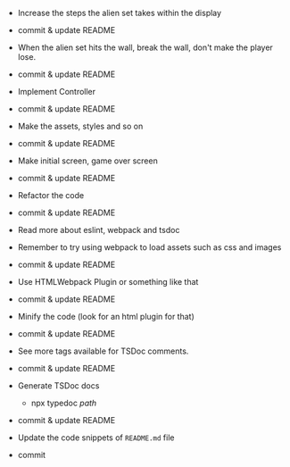 - Increase the steps the alien set takes within the display
- commit & update README

- When the alien set hits the wall, break the wall, don't make the player lose.
- commit & update README

- Implement Controller
- commit & update README

- Make the assets, styles and so on
- commit & update README

- Make initial screen, game over screen
- commit & update README

- Refactor the code
- commit & update README

- Read more about eslint, webpack and tsdoc

- Remember to try using webpack to load assets such as css and images
- commit & update README

- Use HTMLWebpack Plugin or something like that
- commit & update README

- Minify the code (look for an html plugin for that)
- commit & update README

- See more tags available for TSDoc comments.
- commit & update README

- Generate TSDoc docs
  - npx typedoc _path_
- commit & update README

- Update the code snippets of `README.md` file
- commit